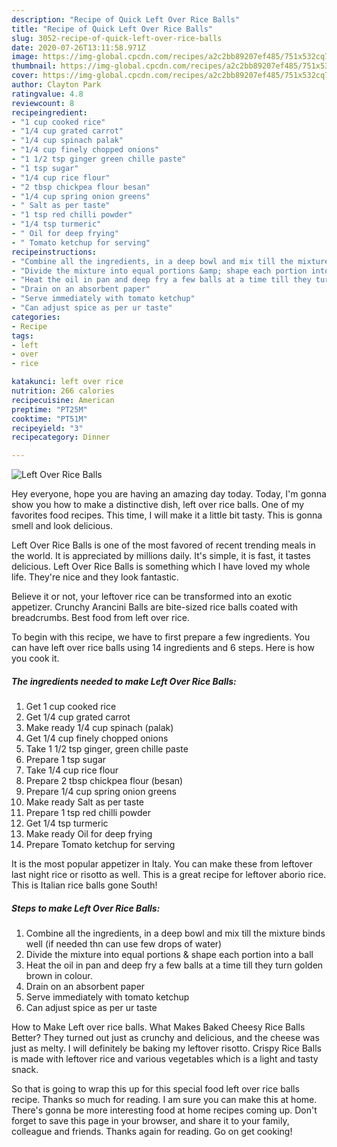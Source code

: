 ```yaml
---
description: "Recipe of Quick Left Over Rice Balls"
title: "Recipe of Quick Left Over Rice Balls"
slug: 3052-recipe-of-quick-left-over-rice-balls
date: 2020-07-26T13:11:58.971Z
image: https://img-global.cpcdn.com/recipes/a2c2bb89207ef485/751x532cq70/left-over-rice-balls-recipe-main-photo.jpg
thumbnail: https://img-global.cpcdn.com/recipes/a2c2bb89207ef485/751x532cq70/left-over-rice-balls-recipe-main-photo.jpg
cover: https://img-global.cpcdn.com/recipes/a2c2bb89207ef485/751x532cq70/left-over-rice-balls-recipe-main-photo.jpg
author: Clayton Park
ratingvalue: 4.8
reviewcount: 8
recipeingredient:
- "1 cup cooked rice"
- "1/4 cup grated carrot"
- "1/4 cup spinach palak"
- "1/4 cup finely chopped onions"
- "1 1/2 tsp ginger green chille paste"
- "1 tsp sugar"
- "1/4 cup rice flour"
- "2 tbsp chickpea flour besan"
- "1/4 cup spring onion greens"
- " Salt as per taste"
- "1 tsp red chilli powder"
- "1/4 tsp turmeric"
- " Oil for deep frying"
- " Tomato ketchup for serving"
recipeinstructions:
- "Combine all the ingredients, in a deep bowl and mix till the mixture binds well (if needed thn can use few drops of water)"
- "Divide the mixture into equal portions &amp; shape each portion into a ball"
- "Heat the oil in pan and deep fry a few balls at a time till they turn golden brown in colour."
- "Drain on an absorbent paper"
- "Serve immediately with tomato ketchup"
- "Can adjust spice as per ur taste"
categories:
- Recipe
tags:
- left
- over
- rice

katakunci: left over rice 
nutrition: 266 calories
recipecuisine: American
preptime: "PT25M"
cooktime: "PT51M"
recipeyield: "3"
recipecategory: Dinner

---
```



![Left Over Rice Balls](https://img-global.cpcdn.com/recipes/a2c2bb89207ef485/751x532cq70/left-over-rice-balls-recipe-main-photo.jpg)

Hey everyone, hope you are having an amazing day today. Today, I'm gonna show you how to make a distinctive dish, left over rice balls. One of my favorites food recipes. This time, I will make it a little bit tasty. This is gonna smell and look delicious.

Left Over Rice Balls is one of the most favored of recent trending meals in the world. It is appreciated by millions daily. It's simple, it is fast, it tastes delicious. Left Over Rice Balls is something which I have loved my whole life. They're nice and they look fantastic.

Believe it or not, your leftover rice can be transformed into an exotic appetizer. Crunchy Arancini Balls are bite-sized rice balls coated with breadcrumbs. Best food from left over rice.


To begin with this recipe, we have to first prepare a few ingredients. You can have left over rice balls using 14 ingredients and 6 steps. Here is how you cook it.

<!--inarticleads1-->

##### The ingredients needed to make Left Over Rice Balls:

1. Get 1 cup cooked rice
1. Get 1/4 cup grated carrot
1. Make ready 1/4 cup spinach (palak)
1. Get 1/4 cup finely chopped onions
1. Take 1 1/2 tsp ginger, green chille paste
1. Prepare 1 tsp sugar
1. Take 1/4 cup rice flour
1. Prepare 2 tbsp chickpea flour (besan)
1. Prepare 1/4 cup spring onion greens
1. Make ready  Salt as per taste
1. Prepare 1 tsp red chilli powder
1. Get 1/4 tsp turmeric
1. Make ready  Oil for deep frying
1. Prepare  Tomato ketchup for serving


It is the most popular appetizer in Italy. You can make these from leftover last night rice or risotto as well. This is a great recipe for leftover aborio rice. This is Italian rice balls gone South! 

<!--inarticleads2-->

##### Steps to make Left Over Rice Balls:

1. Combine all the ingredients, in a deep bowl and mix till the mixture binds well (if needed thn can use few drops of water)
1. Divide the mixture into equal portions &amp; shape each portion into a ball
1. Heat the oil in pan and deep fry a few balls at a time till they turn golden brown in colour.
1. Drain on an absorbent paper
1. Serve immediately with tomato ketchup
1. Can adjust spice as per ur taste


How to Make Left over rice balls. What Makes Baked Cheesy Rice Balls Better? They turned out just as crunchy and delicious, and the cheese was just as melty. I will definitely be baking my leftover risotto. Crispy Rice Balls is made with leftover rice and various vegetables which is a light and tasty snack. 

So that is going to wrap this up for this special food left over rice balls recipe. Thanks so much for reading. I am sure you can make this at home. There's gonna be more interesting food at home recipes coming up. Don't forget to save this page in your browser, and share it to your family, colleague and friends. Thanks again for reading. Go on get cooking!
